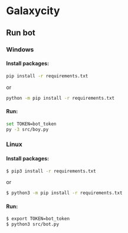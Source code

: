 # Galaxycity

## Run bot

### Windows

#### Install packages:

```sh
pip install -r requirements.txt
```
or

```sh
python -m pip install -r requirements.txt
```
#### Run:

```sh
set TOKEN=bot_token
py -3 src/boy.py
```
### Linux

#### Install packages:

```bash
$ pip3 install -r requirements.txt
```
or

```bash
$ python3 -m pip install -r requirements.txt
```
#### Run:

```bash
$ export TOKEN=bot_token
$ python3 src/bot.py
```

